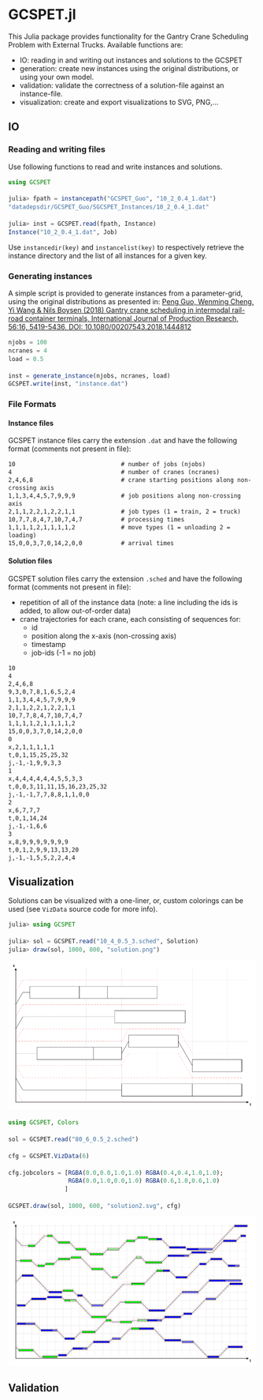 # GCSPET.jl

This Julia package provides functionality for the Gantry Crane Scheduling Problem with External Trucks. Available functions are:

- IO: reading in and writing out instances and solutions to the GCSPET
- generation: create new instances using the original distributions, or using your own model.
- validation: validate the correctness of a solution-file against an instance-file.
- visualization: create and export visualizations to SVG, PNG,...


## IO
### Reading and writing files
Use following functions to read and write instances and solutions.

```julia
using GCSPET

julia> fpath = instancepath("GCSPET_Guo", "10_2_0.4_1.dat")
"datadepsdir/GCSPET_Guo/SGCSPET_Instances/10_2_0.4_1.dat"

julia> inst = GCSPET.read(fpath, Instance)
Instance("10_2_0.4_1.dat", Job)
```

Use `instancedir(key)` and `instancelist(key)` to respectively retrieve the instance directory and the list of all instances for a given key.

### Generating instances
A simple script is provided to generate instances from a parameter-grid, using the original distributions as presented in:
[Peng Guo, Wenming Cheng, Yi Wang & Nils Boysen (2018) Gantry crane scheduling in intermodal rail-road container terminals, International Journal of Production Research, 56:16, 5419-5436, DOI: 10.1080/00207543.2018.1444812 ](https://www.tandfonline.com/doi/abs/10.1080/00207543.2018.1444812)

```julia
njobs = 100
ncranes = 4
load = 0.5

inst = generate_instance(njobs, ncranes, load)
GCSPET.write(inst, "instance.dat")
```

### File Formats
#### Instance files
GCSPET instance files carry the extension `.dat` and have the following format (comments not present in file):

```
10                              # number of jobs (njobs)
4                               # number of cranes (ncranes)
2,4,6,8                         # crane starting positions along non-crossing axis
1,1,3,4,4,5,7,9,9,9             # job positions along non-crossing axis
2,1,1,2,2,1,2,2,1,1             # job types (1 = train, 2 = truck)
10,7,7,8,4,7,10,7,4,7           # processing times
1,1,1,1,2,1,1,1,1,2             # move types (1 = unloading 2 = loading)
15,0,0,3,7,0,14,2,0,0           # arrival times
```

#### Solution files
GCSPET solution files carry the extension `.sched` and have the following format (comments not present in file): 
- repetition of all of the instance data (note: a line including the ids is added, to allow out-of-order data)
- crane trajectories for each crane, each consisting of sequences for:
    * id
    * position along the x-axis (non-crossing axis)
    * timestamp
    * job-ids (-1  = no job)

```
10
4
2,4,6,8
9,3,0,7,8,1,6,5,2,4
1,1,3,4,4,5,7,9,9,9
2,1,1,2,2,1,2,2,1,1
10,7,7,8,4,7,10,7,4,7
1,1,1,1,2,1,1,1,1,2
15,0,0,3,7,0,14,2,0,0
0
x,2,1,1,1,1,1
t,0,1,15,25,25,32
j,-1,-1,9,9,3,3
1
x,4,4,4,4,4,4,5,5,3,3
t,0,0,3,11,11,15,16,23,25,32
j,-1,-1,7,7,8,8,1,1,0,0
2
x,6,7,7,7
t,0,1,14,24
j,-1,-1,6,6
3
x,8,9,9,9,9,9,9,9
t,0,1,2,9,9,13,13,20
j,-1,-1,5,5,2,2,4,4
```

## Visualization
Solutions can be visualized with a one-liner, or, custom colorings can be used (see `VizData` source code for more info). 

```julia
julia> using GCSPET

julia> sol = GCSPET.read("10_4_0.5_3.sched", Solution)
julia> draw(sol, 1000, 800, "solution.png")
```

![Example of a solution](solution.png)



```julia
using GCSPET, Colors

sol = GCSPET.read("80_6_0.5_2.sched")

cfg = GCSPET.VizData(6)

cfg.jobcolors = [RGBA(0.0,0.0,1.0,1.0) RGBA(0.4,0.4,1.0,1.0);
                 RGBA(0.0,1.0,0.0,1.0) RGBA(0.6,1.0,0.6,1.0)
                ]

GCSPET.draw(sol, 1000, 600, "solution2.svg", cfg)
```

![Example of a solution as .svg](solution2.svg)

## Validation
